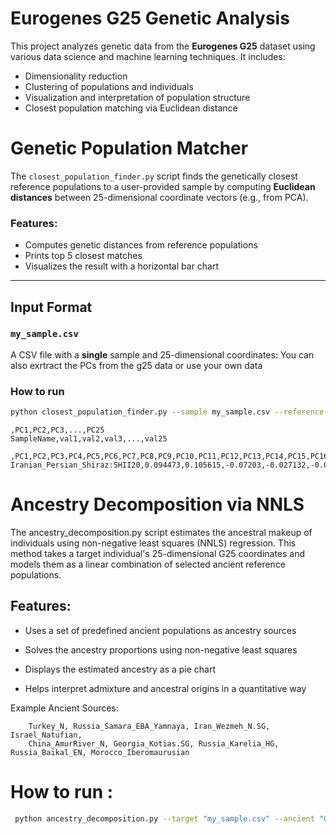 # Eurogenes G25 Genetic Analysis

This project analyzes genetic data from the **Eurogenes G25** dataset using various data science and machine learning techniques. It includes:

- Dimensionality reduction 
- Clustering of populations and individuals
- Visualization and interpretation of population structure
- Closest population matching via Euclidean distance


# Genetic Population Matcher

The `closest_population_finder.py` script finds the genetically closest reference populations to a user-provided sample by computing **Euclidean distances** between 25-dimensional coordinate vectors (e.g., from PCA).

###  Features:
- Computes genetic distances from reference populations
- Prints top 5 closest matches
- Visualizes the result with a horizontal bar chart

---

##  Input Format

###  `my_sample.csv`
A CSV file with a **single** sample and 25-dimensional coordinates:
You can also exrtract the PCs from the g25 data or use your own data 
### How to run 

```bash
python closest_population_finder.py --sample my_sample.csv --reference Global25_PCA_modern_scaled.csv --top_n 10 --output plot.png

```

```csv
,PC1,PC2,PC3,...,PC25
SampleName,val1,val2,val3,...,val25
```
```Example
,PC1,PC2,PC3,PC4,PC5,PC6,PC7,PC8,PC9,PC10,PC11,PC12,PC13,PC14,PC15,PC16,PC17,PC18,PC19,PC20,PC21,PC22,PC23,PC24,PC25
Iranian_Persian_Shiraz:SHII20,0.094473,0.105615,-0.07203,-0.027132,-0.046162,-0.006136,0.001175,-0.009692,-0.038246,-0.017312,0.00341,-0.004646,0,-0.004679,0.004614,0.013259,-0.010691,0.002534,0.004399,-0.004877,0.008984,-0.001855,-0.002095,-0.005061,0.00479
```
# Ancestry Decomposition via NNLS

The ancestry_decomposition.py script estimates the ancestral makeup of individuals using non-negative least squares (NNLS) regression. This method takes a target individual's 25-dimensional G25 coordinates and models them as a linear combination of selected ancient reference populations.

## Features:

  - Uses a set of predefined ancient populations as ancestry sources

  - Solves the ancestry proportions using non-negative least squares

  - Displays the estimated ancestry as a pie chart

  - Helps interpret admixture and ancestral origins in a quantitative way

Example Ancient Sources:
```
    Turkey_N, Russia_Samara_EBA_Yamnaya, Iran_Wezmeh_N.SG, Israel_Natufian,
    China_AmurRiver_N, Georgia_Kotias.SG, Russia_Karelia_HG, Russia_Baikal_EN, Morocco_Iberomaurusian
```
# How to run : 
```bash
 python ancestry_decomposition.py --target "my_sample.csv" --ancient "Global25_PCA_scaled (Ancient Individuals).csv"
```
